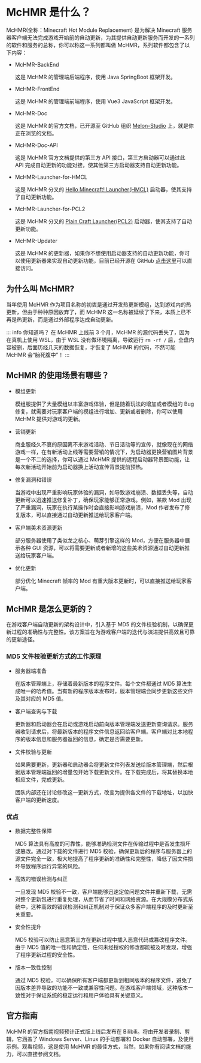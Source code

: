 # McHMR 是什么？

McHMR(全称：Minecraft Hot Module Replacement) 是为解决 Minecraft 服务器客户端无法完成游戏开始前的自动更新，为其提供自动更新服务而开发的一系列的软件和服务的总称，你可以称这一系列都叫做 McHMR，系列软件都包含了以下内容：

- McHMR-BackEnd

   这是 McHMR 的管理端后端程序，使用 Java SpringBoot 框架开发。

- McHMR-FrontEnd

    这是 McHMR 的管理端前端程序，使用 Vue3 JavaScript 框架开发。

- McHMR-Doc

    这是 McHMR 的官方文档，已开源至 GitHub 组织 [Melon-Studio](https://github.com/Melon-Studio) 上，就是你正在浏览的文档。

- McHMR-Doc-API

    这是 McHMR 官方文档提供的第三方 API 接口，第三方启动器可以通过此 API 完成自动更新的功能对接，使其他第三方启动器支持自动更新功能。

- McHMR-Launcher-for-HMCL

    这是 McHMR 分叉的 [Hello Minecraft! Launcher(HMCL)](https://github.com/HMCL-dev/HMCL) 启动器，使其支持了自动更新功能。

- McHMR-Launcher-for-PCL2

    这是 McHMR 分叉的 [Plain Craft Launcher(PCL2)](https://github.com/Hex-Dragon/PCL2) 启动器，使其支持了自动更新功能。

- McHMR-Updater

    这是 McHMR 的更新器，如果你不想使用启动器支持的自动更新功能，你可以使用更新器来实现自动更新功能，目前已经开源在 GitHub [点击这里](https://github.com/Melon-Studio/McHMR-Updater-v2)可以直接访问。

## 为什么叫 McHMR?

当年使用 McHMR 作为项目名称的初衷是通过开发热更新模组，达到游戏内的热更新，但由于种种原因放弃了，而 McHMR 这一名称被延续了下来，本质上已不再是热更新，而是通过外部程序达成自动更新。

::: info 你知道吗？
在 McHMR 上线前 3 个月，McHMR 的源代码丢失了，因为在真机上使用 WSL，由于 WSL 没有做环境隔离，导致运行 `rm -rf /` 后，全盘内容被删，后面历经几天的数据恢复，才恢复了 McHMR 的代码，不然可能 McHMR 会“胎死腹中”！
:::

## McHMR 的使用场景有哪些？

- 模组更新

    模组服提供了大量模组以丰富游戏体验，但是随着玩法的增加或者模组的 Bug 修复，就需要对玩家客户端的模组进行增加、更新或者删除，你可以使用 McHMR 提供对游戏的更新。

- 营销更新

    商业服经久不衰的原因离不来游戏活动、节日活动等的宣传，就像现在的网络游戏一样，在有新活动上线等需要营销的情况下，为启动器更换营销图片背景是一个不二的选择，你可以通过 McHMR 提供的远程启动器背景图功能，让每次新活动开始前为启动器换上活动宣传背景提前预热。

- 修复漏洞和错误

    当游戏中出现严重影响玩家体验的漏洞，如导致游戏崩溃、数据丢失等，自动更新可以迅速推送修复补丁，确保玩家能够正常游戏。例如，某款 Mod 出现了严重漏洞，玩家在执行某操作时会直接影响游戏崩溃，Mod 作者发布了修复版本，可以直接通过自动更新推送给玩家客户端。

- 客户端美术资源更新

    部分服务器使用了类似龙之核心、萌芽引擎这样的 Mod，方便在服务器中展示各种 GUI 资源，可以将需要更新或者新增的这些美术资源通过自动更新推送给玩家客户端。

- 优化更新

    部分优化 Minecraft 帧率的 Mod 有重大版本更新时，可以直接推送给玩家客户端。

## McHMR 是怎么更新的？

在游戏客户端自动更新的架构设计中，引入基于 MD5 的文件校验机制，以确保更新过程的准确性与完整性。该方案旨在为游戏客户端的迭代与演进提供高效且可靠的更新途径。

### MD5 文件校验更新方式的工作原理

- 服务器端准备

    在版本管理端上，存储着最新版本的程序文件。每个文件都通过 MD5 算法生成唯一的哈希值。当有新的程序版本发布时，版本管理端会同步更新这些文件及其对应的 MD5 值。

- 客户端查询与下载

    更新器和启动器会在启动或游戏启动前向版本管理端发送更新查询请求。服务器收到请求后，将最新版本的程序文件信息返回给客户端。客户端对比本地程序的版本信息和服务器返回的信息，确定是否需要更新。

- 文件校验与更新

    如果需要更新，更新器和启动器会将更新文件列表发送给版本管理端，然后根据版本管理端返回的增量包开始下载更新文件。在下载完成后，将其替换本地相应文件，完成更新。

    团队内部还在讨论修改这一更新方式，改变为提供各文件的下载地址，以加快客户端的更新速度。

### 优点

- 数据完整性保障

    MD5 算法具有高度的可靠性，能够准确检测文件在传输过程中是否发生损坏或篡改。通过对下载的文件进行 MD5 校验，确保更新后的程序与服务器上的源文件完全一致，极大地提高了程序更新的准确性和完整性，降低了因文件损坏导致程序运行异常的风险。

- 高效的错误检测与纠正

    一旦发现 MD5 校验不一致，客户端能够迅速定位问题文件并重新下载，无需对整个更新包进行重复处理，从而节省了时间和网络资源。在大规模分布式系统中，这种高效的错误检测和纠正机制对于保证众多客户端程序的及时更新至关重要。

- 安全性提升

    MD5 校验可以防止恶意第三方在更新过程中插入恶意代码或篡改程序文件。由于 MD5 值的唯一性和确定性，任何未经授权的修改都能被及时发现，增强了程序更新过程的安全性。

- 版本一致性控制

    通过 MD5 校验，可以确保所有客户端都更新到相同版本的程序文件，避免了因版本差异导致的功能不一致或兼容性问题。在游戏客户端领域，这种版本一致性对于保证系统的稳定运行和用户体验具有关键意义。

## 官方指南

McHMR 的官方指南视频预计正式版上线后发布在 Bilibili。将由开发者录制、剪辑，它涵盖了 Windows Server、Linux 的手动部署和 Docker 自动部署，及使用示例。观看视频，这是使用 McHMR 的最佳方式，当然，如果你有阅读文档的能力，可以直接参阅文档。
